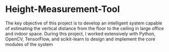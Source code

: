 # Height-Measurement-Tool
The key objective of this project is to develop an intelligent system capable of estimating the vertical distance from the floor to the ceiling in large office and indoor space. During this project, I worked extensively with Python, OpenCV, TensorFlow, and scikit-learn to design and implement the core modules of the system
